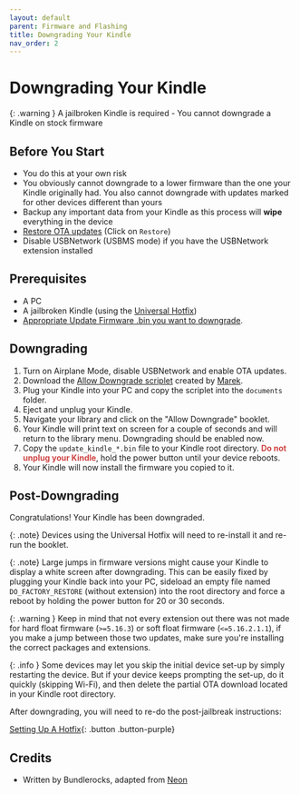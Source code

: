 ```yaml
---
layout: default
parent: Firmware and Flashing
title: Downgrading Your Kindle
nav_order: 2
---
```


# Downgrading Your Kindle

{: .warning }
A jailbroken Kindle is required - You cannot downgrade a Kindle on stock firmware


## Before You Start

- You do this at your own risk
- You obviously cannot downgrade to a lower firmware than the one your Kindle originally had. You also cannot downgrade with updates marked for other devices different than yours
- Backup any important data from your Kindle as this process will **wipe** everything in the device
- [Restore OTA updates](../../jailbreaking/post-jailbreak/disable-ota) (Click on `Restore`)
- Disable USBNetwork (USBMS mode) if you have the USBNetwork extension installed

## Prerequisites
- A PC
- A jailbroken Kindle (using the [Universal Hotfix](../../jailbreaking/post-jailbreak/setting-up-a-hotfix))
- [Appropriate Update Firmware .bin you want to downgrade](../downloading-updates).

## Downgrading
1. Turn on Airplane Mode, disable USBNetwork and enable OTA updates.
2. Download the [Allow Downgrade scriplet](./AllowDowngrade.sh) created by [Marek](https://www.mobileread.com/forums/member.php?u=340787).
3. Plug your Kindle into your PC and copy the scriplet into the `documents` folder.
4. Eject and unplug your Kindle.
5. Navigate your library and click on the "Allow Downgrade" booklet.
6. Your Kindle will print text on screen for a couple of seconds and will return to the library menu. Downgrading should be enabled now.
7. Copy the `update_kindle_*.bin` file to your Kindle root directory. <span style="color: #cf4444">**Do not unplug your Kindle**</span>, hold the power button until your device reboots.
8. Your Kindle will now install the firmware you copied to it.

## Post-Downgrading

Congratulations! Your Kindle has been downgraded.

{: .note}
Devices using the Universal Hotfix will need to re-install it and re-run the booklet.

{: .note}
Large jumps in firmware versions might cause your Kindle to display a white screen after downgrading. This can be easily fixed by plugging your Kindle back into your PC, sideload an empty file named `DO_FACTORY_RESTORE` (without extension) into the root directory and force a reboot by holding the power button for 20 or 30 seconds.

{: .warning }
Keep in mind that not every extension out there was not made for hard float firmware (`>=5.16.3`) or soft float firmware (`<=5.16.2.1.1`), if you make a jump between those two updates, make sure you're installing the correct packages and extensions.

{: .info }
Some devices may let you skip the initial device set-up by simply restarting the device. But if your device keeps prompting the set-up, do it quickly (skipping Wi-Fi), and then delete the partial OTA download located in your Kindle root directory.


After downgrading, you will need to re-do the post-jailbreak instructions:

[Setting Up A Hotfix](../../jailbreaking/post-jailbreak/setting-up-a-hotfix/){: .button .button-purple}


## Credits
- Written by Bundlerocks, adapted from [Neon](https://kindlemodding.gitbook.io/kindlemodding/miscellaneous/downgrading-your-kindle-firmware)
